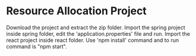 # Resource Allocation Project

Download the project and extract the zip folder. Import the spring project inside spring folder, edit the 'application.properties' file and run. Import the react project inside react folder. Use 'npm install' command and to run command is "npm start". 
